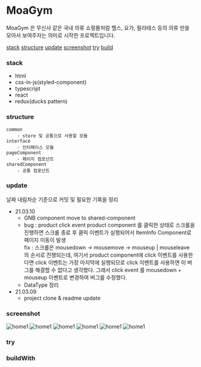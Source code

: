 MoaGym
===
MoaGym 은 무신사 같은 국내 의류 쇼핑몰처럼 헬스, 요가, 필라테스 등의 의류 만을 모아서 보여주자는 의미로 시작한 프로젝트입니다.

[stack](#stack)
[structure](#structure)
[update](#update)
[screenshot](#screenshot)
[try](#try)
[build](#buildWith)

### stack

- html
- css-in-js(styled-component)
- typescript
- react
- redux(ducks pattern)

### structure

```
common
    - store 및 공통으로 사용할 모듈
interface
    - 인터페이스 모듈  
pageComponent
    - 페이지 컴포넌트
sharedComponent
    - 공통 컴포넌트

```

### update

날짜 내림차순 기준으로 커밋 및 필요한 기록을 정리

- 21.03.10
    - GNB component move to shared-component
    - bug : product click event 
    product component 를 클릭한 상태로 스크롤을 진행하면 스크롤 종료 후 클릭 이벤트가 실행되어서 ItemInfo Component로 페이지 이동이 발생<br>
    fix : 스크롤은 mousedown -> mousemove -> mouseup | mouseleave 의 순서로 진행되는데, 여기서 product component에 click 이벤트를 사용한다면 click 이벤트는 가장 마지막에 실행되므로 click 이벤트를 사용하면 이 버그를 해결할 수 없다고 생각했다. 그래서 click event 를 mousedown + mouseup 이벤트로 변경하여 버그를 수정했다.
    - DataType 정리
- 21.03.09 
    - project clone & readme update

### screenshot

![home1](./src/common/image/home1.PNG)
![home1](./src/common/image/home2.PNG)
![home1](./src/common/image/category1.PNG)
![home1](./src/common/image/category2.PNG)
![home1](./src/common/image/item1.PNG)
![home1](./src/common/image/item2.PNG)

### try



### buildWith

